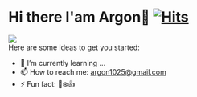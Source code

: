 <!--
- 👯 I’m looking to collaborate on ...
- 🤔 I’m looking for help with ...
- 💬 Ask me about ...
- 😄 Pronouns: ...
- 🔭 I’m currently working on ...
-->
# Hi there I'am Argon👋 [![Hits](https://hits.seeyoufarm.com/api/count/incr/badge.svg?url=https%3A%2F%2Fargon1025.github.io&count_bg=%231D1D1D&title_bg=%23252525&icon=github.svg&icon_color=%23E7E7E7&title=TechBlog&edge_flat=true)](https://argon1025.github.io/)


<img src="https://github-readme-stats.vercel.app/api?username=argon1025"></br>
Here are some ideas to get you started:
- 🌱 I’m currently learning ...
- 📫 How to reach me: argon1025@gmail.com
- ⚡ Fun fact: 🐶❄️👍
